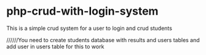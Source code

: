 # php-crud-with-login-system
This is a simple crud system for a user to login and crud students

//////You need to create students database with results and users tables and add user in users table for this to work
